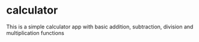 # calculator
This is a simple calculator app with basic addition, subtraction, division and multiplication functions 

